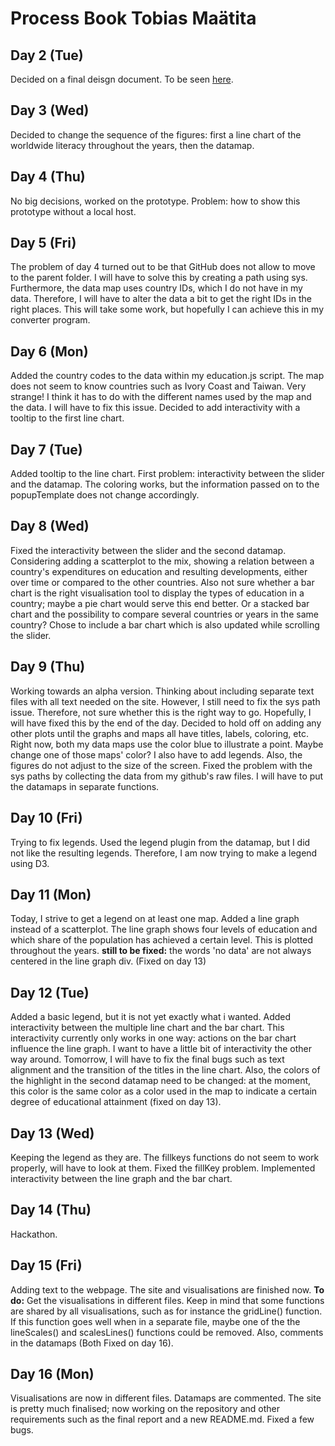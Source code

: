 # Process Book Tobias Maätita

## Day 2 (Tue)
Decided on a final deisgn document. To be seen [here](https://github.com/tobiasmaatita/project/tree/master/DESIGN.md).

## Day 3 (Wed)
Decided to change the sequence of the figures: first a line chart of the worldwide literacy
throughout the years, then the datamap.

## Day 4 (Thu)
No big decisions, worked on the prototype. Problem: how to show this prototype
without a local host.

## Day 5 (Fri)
The problem of day 4 turned out to be that GitHub does not allow to move to the parent folder.
I will have to solve this by creating a path using sys. Furthermore, the data map uses country
IDs, which I do not have in my data. Therefore, I will have to alter the data a bit
to get the right IDs in the right places. This will take some work, but hopefully I
can achieve this in my converter program.

## Day 6 (Mon)
Added the country codes to the data within my education.js script. The map does not
seem to know countries such as Ivory Coast and Taiwan. Very strange! I think it has
to do with the different names used by the map and the data. I will have to fix this issue. Decided to add interactivity with a tooltip to the first line chart.

## Day 7 (Tue)
Added tooltip to the line chart. First problem: interactivity between the slider and the datamap.
The coloring works, but the information passed on to the popupTemplate does not change accordingly.

## Day 8 (Wed)
Fixed the interactivity between the slider and the second datamap. Considering adding a scatterplot to
the mix, showing a relation between a country's expenditures on education and resulting developments, either over
time or compared to the other countries. Also not sure whether a bar chart is the right visualisation tool
to display the types of education in a country; maybe a pie chart would serve this end better. Or a stacked
bar chart and the possibility to compare several countries or years in the same country?
  Chose to include a bar chart which is also updated while scrolling the slider.

## Day 9 (Thu)
Working towards an alpha version. Thinking about including separate text files with all text needed on the site.
However, I still need to fix the sys path issue. Therefore, not sure whether this is the right way to go. Hopefully,
I will have fixed this by the end of the day. Decided to hold off on adding any other plots until the graphs and maps all
have titles, labels, coloring, etc. Right now, both my data maps use the color blue to illustrate a point. Maybe change one
of those maps' color? I also have to add legends. Also, the figures do not adjust to the size of the screen. Fixed the problem with the sys paths by collecting the data from my github's raw files. I will have to put the datamaps in separate functions.

## Day 10 (Fri)
Trying to fix legends. Used the legend plugin from the datamap, but I did not like the resulting legends. Therefore, I am now trying to make a legend using D3.

## Day 11 (Mon)
Today, I strive to get a legend on at least one map. Added a line graph instead of a scatterplot. The line graph
shows four levels of education and which share of the population has achieved a certain level. This is plotted throughout the years. **still to be fixed:** the words 'no data' are not always centered in the line graph div. (Fixed on day 13)

## Day 12 (Tue)
Added a basic legend, but it is not yet exactly what i wanted. Added interactivity between the multiple line chart and the bar chart. This interactivity currently only works in one way: actions on the bar chart influence the line graph. I want to have a little bit of interactivity the other way around. Tomorrow, I will have to fix the final bugs such as text alignment and the transition of the titles in the line chart. Also, the colors of the highlight in the second datamap need to be changed: at the moment, this color is the same color as a color used in the map to indicate a certain degree of educational attainment (fixed on day 13).

## Day 13 (Wed)
Keeping the legend as they are. The fillkeys functions do not seem to work properly, will have to look at them. Fixed the fillKey problem.
Implemented interactivity between the line graph and the bar chart.

## Day 14 (Thu)
Hackathon.

## Day 15 (Fri)
Adding text to the webpage. The site and visualisations are finished now. **To do:** Get the visualisations in different files. Keep in mind that some functions are shared by all visualisations, such as for instance the gridLine() function. If this function goes well when in a separate file, maybe one of the the lineScales() and scalesLines() functions could be removed. Also, comments in the datamaps (Both Fixed on day 16).

## Day 16 (Mon)
Visualisations are now in different files. Datamaps are commented. The site is pretty much finalised; now working on the repository and other requirements such as the final report and a new README.md. Fixed a few bugs.
